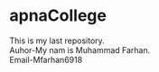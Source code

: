 # apnaCollege
This is my last repository.
<br>
Auhor-My nam is Muhammad Farhan.
<br>
Email-Mfarhan6918
